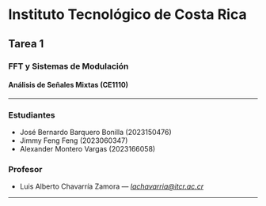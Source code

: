 # Instituto Tecnológico de Costa Rica

## Tarea 1

### FFT y Sistemas de Modulación

#### Análisis de Señales Mixtas (CE1110)

---

### Estudiantes

* José Bernardo Barquero Bonilla (2023150476)
* Jimmy Feng Feng (2023060347)
* Alexander Montero Vargas (2023166058)

### Profesor

* Luis Alberto Chavarría Zamora — *[lachavarria@itcr.ac.cr](mailto:lachavarria@itcr.ac.cr)*

---
